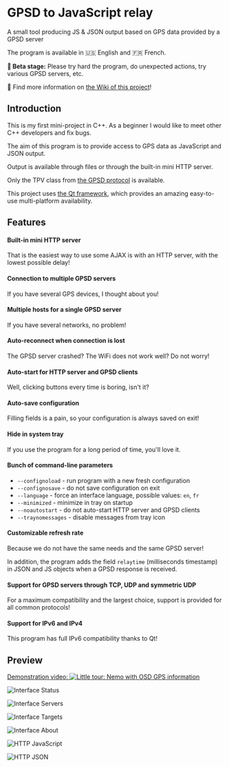 # GPSD to JavaScript relay
A small tool producing JS &amp; JSON output based on GPS data provided by a GPSD server

The program is available in :us: English and :fr: French.

**:dart: Beta stage:** Please try hard the program, do unexpected actions, try various GPSD servers, etc.

:blue_book: Find more information on [the Wiki of this project](/wiki)!

## Introduction
This is my first mini-project in C++. As a beginner I would like to meet other C++ developers and fix bugs.

The aim of this program is to provide access to GPS data as JavaScript and JSON output.

Output is available through files or through the built-in mini HTTP server.

Only the TPV class from [the GPSD protocol](http://www.catb.org/gpsd/gpsd_json.html) is available.

This project uses [the Qt framework](http://doc.qt.io/qt-5/), which provides an amazing easy-to-use multi-platform availability.

## Features
#### Built-in mini HTTP server
That is the easiest way to use some AJAX is with an HTTP server, with the lowest possible delay!
#### Connection to multiple GPSD servers
If you have several GPS devices, I thought about you!
#### Multiple hosts for a single GPSD server
If you have several networks, no problem!
#### Auto-reconnect when connection is lost
The GPSD server crashed? The WiFi does not work well? Do not worry!
#### Auto-start for HTTP server and GPSD clients
Well, clicking buttons every time is boring, isn't it?
#### Auto-save configuration
Filling fields is a pain, so your configuration is always saved on exit!
#### Hide in system tray
If you use the program for a long period of time, you'll love it.
#### Bunch of command-line parameters
- `--confignoload` - run program with a new fresh configuration
- `--confignosave` - do not save configuration on exit
- `--language` - force an interface language, possible values: `en`, `fr`
- `--minimized` - minimize in tray on startup
- `--noautostart` - do not auto-start HTTP server and GPSD clients
- `--traynomessages` - disable messages from tray icon

#### Customizable refresh rate
Because we do not have the same needs and the same GPSD server!

In addition, the program adds the field `relaytime` (milliseconds timestamp) in JSON and JS objects when a GPSD response is received.
#### Support for GPSD servers through TCP, UDP and symmetric UDP
For a maximum compatibility and the largest choice, support is provided for all common protocols!
#### Support for IPv6 and IPv4
This program has full IPv6 compatibility thanks to Qt!

## Preview
[Demonstration video: ![Little tour: Nemo with OSD GPS information](https://i.ytimg.com/vi/b3J3Q2qIDf4/default.jpg)](https://gaming.youtube.com/watch?v=b3J3Q2qIDf4)

![Interface Status](http://puu.sh/u8QPd/4f619d3a25.png)

![Interface Servers](http://puu.sh/u8QTM/29f411cef9.png)

![Interface Targets](http://puu.sh/u8QUG/ffef1ab94e.png)

![Interface About](http://puu.sh/u8QVo/176f40c5f8.png)

![HTTP JavaScript](http://puu.sh/u8QWj/3504b8afdd.png)

![HTTP JSON](http://puu.sh/u8QX7/4fb5d0776d.png)
